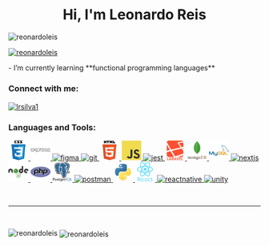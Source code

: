 <h1 align="center">Hi, I'm Leonardo Reis</h1>
<p align="left"><img src="https://komarev.com/ghpvc/?username=reonardoleis&amp;label=Profile%20views&amp;color=0e75b6&amp;style=flat" alt="reonardoleis" /></p>
<p align="left"><a href="https://github.com/ryo-ma/github-profile-trophy"><img src="https://github-profile-trophy.vercel.app/?username=reonardoleis" alt="reonardoleis" /></a></p>
<p>-  I&rsquo;m currently learning **functional programming languages**</p>
<h3 align="left">Connect with me:</h3>
<p align="left"><a href="https://linkedin.com/in/lrsilva1" target="blank"><img src="https://cdn.jsdelivr.net/npm/simple-icons@3.0.1/icons/linkedin.svg" alt="lrsilva1" width="40" height="30" align="center" /></a></p>
<h3 align="left">Languages and Tools:</h3>
<p align="left"><a href="https://www.w3schools.com/css/" target="_blank" rel="noopener"> <img src="https://raw.githubusercontent.com/devicons/devicon/master/icons/css3/css3-original-wordmark.svg" alt="css3" width="40" height="40" /> </a> <a href="https://expressjs.com" target="_blank" rel="noopener"> <img src="https://raw.githubusercontent.com/devicons/devicon/master/icons/express/express-original-wordmark.svg" alt="express" width="40" height="40" /> </a> <a href="https://www.figma.com/" target="_blank" rel="noopener"> <img src="https://www.vectorlogo.zone/logos/figma/figma-icon.svg" alt="figma" width="40" height="40" /> </a> <a href="https://git-scm.com/" target="_blank" rel="noopener"> <img src="https://www.vectorlogo.zone/logos/git-scm/git-scm-icon.svg" alt="git" width="40" height="40" /> </a> <a href="https://www.w3.org/html/" target="_blank" rel="noopener"> <img src="https://raw.githubusercontent.com/devicons/devicon/master/icons/html5/html5-original-wordmark.svg" alt="html5" width="40" height="40" /> </a> <a href="https://developer.mozilla.org/en-US/docs/Web/JavaScript" target="_blank" rel="noopener"> <img src="https://raw.githubusercontent.com/devicons/devicon/master/icons/javascript/javascript-original.svg" alt="javascript" width="40" height="40" /> </a> <a href="https://jestjs.io" target="_blank" rel="noopener"> <img src="https://www.vectorlogo.zone/logos/jestjsio/jestjsio-icon.svg" alt="jest" width="40" height="40" /> </a> <a href="https://laravel.com/" target="_blank" rel="noopener"> <img src="https://raw.githubusercontent.com/devicons/devicon/master/icons/laravel/laravel-plain-wordmark.svg" alt="laravel" width="40" height="40" /> </a> <a href="https://www.mongodb.com/" target="_blank" rel="noopener"> <img src="https://raw.githubusercontent.com/devicons/devicon/master/icons/mongodb/mongodb-original-wordmark.svg" alt="mongodb" width="40" height="40" /> </a> <a href="https://www.mysql.com/" target="_blank" rel="noopener"> <img src="https://raw.githubusercontent.com/devicons/devicon/master/icons/mysql/mysql-original-wordmark.svg" alt="mysql" width="40" height="40" /> </a> <a href="https://nextjs.org/" target="_blank" rel="noopener"> <img src="https://cdn.worldvectorlogo.com/logos/nextjs-3.svg" alt="nextjs" width="40" height="40" /> </a> <a href="https://nodejs.org" target="_blank" rel="noopener"> <img src="https://raw.githubusercontent.com/devicons/devicon/master/icons/nodejs/nodejs-original-wordmark.svg" alt="nodejs" width="40" height="40" /> </a> <a href="https://www.php.net" target="_blank" rel="noopener"> <img src="https://raw.githubusercontent.com/devicons/devicon/master/icons/php/php-original.svg" alt="php" width="40" height="40" /> </a> <a href="https://www.postgresql.org" target="_blank" rel="noopener"> <img src="https://raw.githubusercontent.com/devicons/devicon/master/icons/postgresql/postgresql-original-wordmark.svg" alt="postgresql" width="40" height="40" /> </a> <a href="https://postman.com" target="_blank" rel="noopener"> <img src="https://www.vectorlogo.zone/logos/getpostman/getpostman-icon.svg" alt="postman" width="40" height="40" /> </a> <a href="https://www.python.org" target="_blank" rel="noopener"> <img src="https://raw.githubusercontent.com/devicons/devicon/master/icons/python/python-original.svg" alt="python" width="40" height="40" /> </a> <a href="https://reactjs.org/" target="_blank" rel="noopener"> <img src="https://raw.githubusercontent.com/devicons/devicon/master/icons/react/react-original-wordmark.svg" alt="react" width="40" height="40" /> </a> <a href="https://reactnative.dev/" target="_blank" rel="noopener"> <img src="https://reactnative.dev/img/header_logo.svg" alt="reactnative" width="40" height="40" /> </a> <a href="https://unity.com/" target="_blank" rel="noopener"> <img src="https://www.vectorlogo.zone/logos/unity3d/unity3d-icon.svg" alt="unity" width="40" height="40" /> </a></p>
<br>
<hr>
<br>
<p><img src="https://github-readme-stats.vercel.app/api/top-langs?username=reonardoleis&amp;show_icons=true&amp;locale=en&amp;layout=compact" alt="reonardoleis" align="left" /></p>

<p>&nbsp;<img src="https://github-readme-stats.vercel.app/api?username=reonardoleis&amp;show_icons=true&amp;locale=en" alt="reonardoleis" align="center" /></p>
